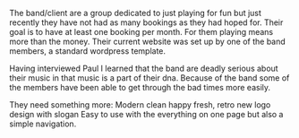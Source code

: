 The band/client are a group dedicated to just playing for fun but just recently they have not had as many bookings as they had hoped for. Their goal is to have at least one booking per month. For them playing means more than the money. Their current website was set up by one of the band members, a standard wordpress template.

Having interviewed Paul I learned that the band are deadly serious about their music in that music is a part of their dna. Because of the band some of the members have been able to get through the bad times more easily.

They need something more:
Modern clean happy fresh, retro
new logo design with slogan
Easy to use with the everything on one page but also a simple navigation.